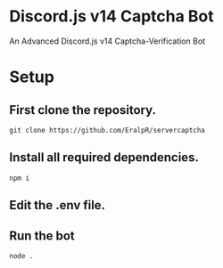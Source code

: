 # Discord.js v14 Captcha Bot
An Advanced Discord.js v14 Captcha-Verification Bot
# Setup
## First clone the repository.
```
git clone https://github.com/EralpR/servercaptcha
```
## Install all required dependencies.
```
npm i
```
## Edit the .env file.
## Run the bot
```
node .
```


